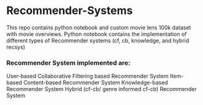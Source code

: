 # Recommender-Systems
This repo contains python notebook and custom movie lens 100k dataset with movie overviews. Python notebook contains the implementation of different types of Recommender systems (cf, cb, knowledge, and hybrid recsys)

### Recommender System implemented are:
User-based Collaborative Filtering based Recommender System
Item-based Content-based Recommender System
Knowledge-based Recommender System
Hybrid (cf-cb/ genre informed cf-cb) Recommender System
